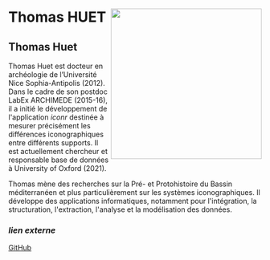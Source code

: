 # Thomas HUET <img src="id.png" width='300px' align="right"/>

## Thomas Huet

Thomas Huet est docteur en archéologie de l’Université Nice Sophia-Antipolis (2012). Dans le cadre de son postdoc LabEx ARCHIMEDE (2015-16), il a initié le développement de l'application *iconr* destinée à mesurer précisément les différences iconographiques entre différents supports. Il est actuellement chercheur et responsable base de données à University of Oxford (2021). 

Thomas mène des recherches sur la Pré- et Protohistoire du Bassin méditerranéen et plus particulièrement sur les systèmes iconographiques. Il développe des applications informatiques, notamment pour l'intégration, la structuration, l'extraction, l'analyse et la modélisation des données.

### *lien externe*
[GitHub](https://github.com/zoometh/thomashuet#dr-thomas-huet-)
